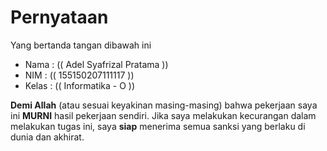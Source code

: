 # Pernyataan

Yang bertanda tangan dibawah ini

* Nama : (( Adel Syafrizal Pratama ))
* NIM : (( 155150207111117 ))
* Kelas : (( Informatika - O ))

**Demi Allah** (atau sesuai keyakinan masing-masing) bahwa pekerjaan saya ini **MURNI** hasil pekerjaan sendiri. Jika saya melakukan kecurangan dalam melakukan tugas ini, saya **siap** menerima semua sanksi yang berlaku di dunia dan akhirat.
